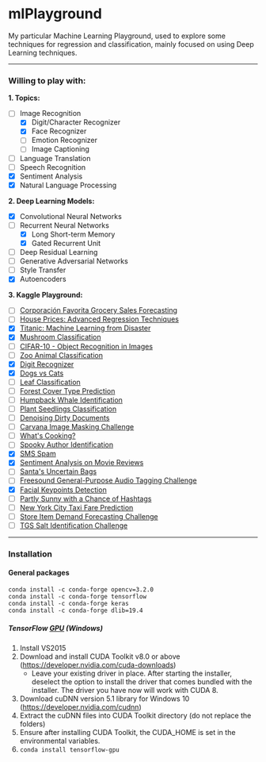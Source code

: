 # mlPlayground

My particular Machine Learning Playground, used to explore some techniques for regression and classification, mainly focused on using Deep Learning techniques.

---
### Willing to play with:

**1. Topics:**
- [ ] Image Recognition
  - [x] Digit/Character Recognizer
  - [x] Face Recognizer
  - [ ] Emotion Recognizer
  - [ ] Image Captioning
- [ ] Language Translation
- [ ] Speech Recognition
- [x] Sentiment Analysis
- [x] Natural Language Processing

**2. Deep Learning Models:** 
- [x] Convolutional Neural Networks
- [ ] Recurrent Neural Networks
  - [x] Long Short-term Memory
  - [x] Gated Recurrent Unit
- [ ] Deep Residual Learning 
- [ ] Generative Adversarial Networks
- [ ] Style Transfer
- [x] Autoencoders

**3. Kaggle Playground:** 
- [ ] [Corporación Favorita Grocery Sales Forecasting](https://www.kaggle.com/c/favorita-grocery-sales-forecasting)
- [ ] [House Prices: Advanced Regression Techniques](https://www.kaggle.com/c/house-prices-advanced-regression-techniques)
- [x] [Titanic: Machine Learning from Disaster](https://www.kaggle.com/c/titanic)
- [x] [Mushroom Classification](https://www.kaggle.com/uciml/mushroom-classification/)
- [ ] [CIFAR-10 - Object Recognition in Images](https://www.kaggle.com/c/cifar-10)
- [ ] [Zoo Animal Classification](https://www.kaggle.com/uciml/zoo-animal-classification)
- [x] [Digit Recognizer](https://www.kaggle.com/c/digit-recognizer#tutorial)
- [x] [Dogs vs Cats](https://www.kaggle.com/c/dogs-vs-cats-redux-kernels-edition)
- [ ] [Leaf Classification](https://www.kaggle.com/c/leaf-classification)
- [ ] [Forest Cover Type Prediction](https://www.kaggle.com/c/forest-cover-type-prediction)
- [ ] [Humpback Whale Identification](https://www.kaggle.com/c/whale-categorization-playground/)
- [ ] [Plant Seedlings Classification](https://www.kaggle.com/c/plant-seedlings-classification/kernels)
- [ ] [Denoising Dirty Documents](https://www.kaggle.com/c/denoising-dirty-documents)
- [ ] [Carvana Image Masking Challenge](https://www.kaggle.com/c/carvana-image-masking-challenge/)
- [ ] [What's Cooking?](https://www.kaggle.com/c/whats-cooking)
- [ ] [Spooky Author Identification](https://www.kaggle.com/c/spooky-author-identification)
- [x] [SMS Spam](https://www.kaggle.com/uciml/sms-spam-collection-dataset)
- [x] [Sentiment Analysis on Movie Reviews](https://www.kaggle.com/c/sentiment-analysis-on-movie-reviews)
- [ ] [Santa's Uncertain Bags](https://www.kaggle.com/c/santas-uncertain-bags)
- [ ] [Freesound General-Purpose Audio Tagging Challenge](https://www.kaggle.com/c/freesound-audio-tagging/)
- [x] [Facial Keypoints Detection](https://www.kaggle.com/c/facial-keypoints-detection)
- [ ] [Partly Sunny with a Chance of Hashtags](https://www.kaggle.com/c/crowdflower-weather-twitter)
- [ ] [New York City Taxi Fare Prediction](https://www.kaggle.com/c/new-york-city-taxi-fare-prediction)
- [ ] [Store Item Demand Forecasting Challenge](https://www.kaggle.com/c/demand-forecasting-kernels-only)
- [ ] [TGS Salt Identification Challenge](https://www.kaggle.com/c/tgs-salt-identification-challenge/data)

---
### Installation
#### General packages
```
conda install -c conda-forge opencv=3.2.0
conda install -c conda-forge tensorflow
conda install -c conda-forge keras
conda install -c conda-forge dlib=19.4
```


##### TensorFlow [GPU](https://nitishmutha.github.io/tensorflow/2017/01/22/TensorFlow-with-gpu-for-windows.html) (Windows)

1. Install VS2015
2. Download and install CUDA Toolkit v8.0 or above (https://developer.nvidia.com/cuda-downloads)
	* Leave your existing driver in place. After starting the installer, deselect the option to install the 
	  driver that comes bundled with the installer. The driver you have now will work with CUDA 8.
3. Download cuDNN version 5.1 library for Windows 10 (https://developer.nvidia.com/cudnn)
4. Extract the cuDNN files into CUDA Toolkit directory (do not replace the folders)
5. Ensure after installing CUDA Toolkit, the CUDA_HOME is set in the environmental variables. 
6. `conda install tensorflow-gpu`
